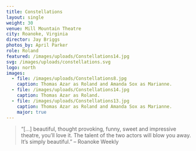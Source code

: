 ```yaml
---
title: Constellations
layout: single
weight: 30
venue: Mill Mountain Theatre
city: Roanoke, Virginia
director: Jay Briggs
photos_by: April Parker
role: Roland
featured: /images/uploads/Constellations14.jpg
svg: /images/uploads/constellations.svg
logo: north
images:
  - file: /images/uploads/Constellations8.jpg
    caption: Thomas Azar as Roland and Amanda Sox as Marianne.
  - file: /images/uploads/Constellations14.jpg
    caption: Thomas Azar as Roland.
  - file: /images/uploads/Constellations13.jpg
    caption: Thomas Azar as Roland and Amanda Sox as Marianne.
    major: true
---
```


> &ldquo;[&hellip;] beautiful, thought provoking, funny, sweet and impressive theatre, you’ll love it. The talent of the two actors will blow you away. It’s simply beautiful.&rdquo; &ndash; Roanoke Weekly
